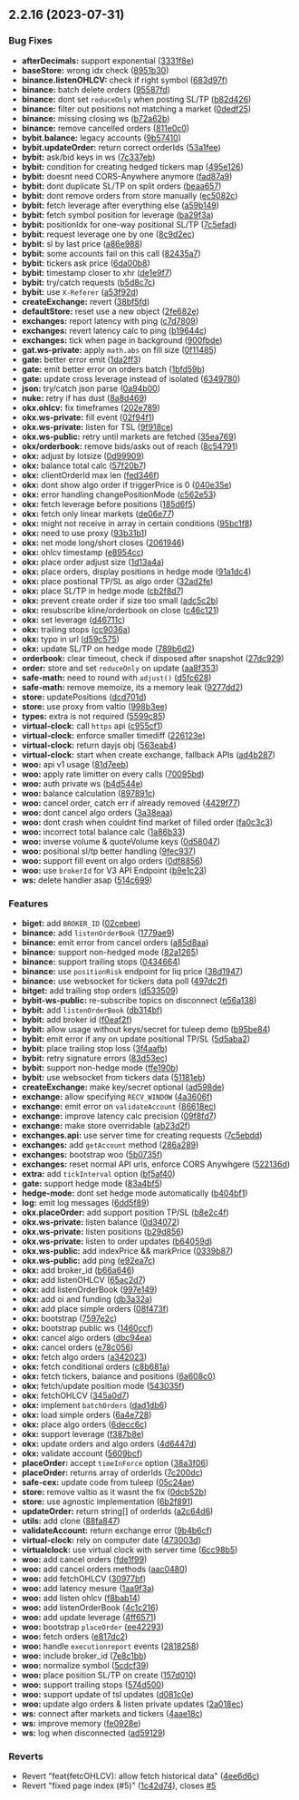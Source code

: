 ## 2.2.16 (2023-07-31)


### Bug Fixes

* **afterDecimals:** support exponential ([3331f8e](https://github.com/lleewwiiss/safe-cex/commit/3331f8e4e0b4f0fa0c093989c5925af4cb150c65))
* **baseStore:** wrong idx check ([8951b30](https://github.com/lleewwiiss/safe-cex/commit/8951b306180150519ec0f965b3ec1b784704d3ae))
* **binance.listenOHLCV:** check if right symbol ([683d97f](https://github.com/lleewwiiss/safe-cex/commit/683d97f36fd79fbee8b6e3e50ae9d3b8d508ae86))
* **binance:** batch delete orders ([95587fd](https://github.com/lleewwiiss/safe-cex/commit/95587fd0ca5fb6957dfa2fe2c992877ede946676))
* **binance:** dont set `reduceOnly` when posting SL/TP ([b82d426](https://github.com/lleewwiiss/safe-cex/commit/b82d426c2eb0393ceb59c33e7a1089a534eed4ed))
* **binance:** filter out positions not matching a market ([0dedf25](https://github.com/lleewwiiss/safe-cex/commit/0dedf2576deba272ea7118187c0ed431b484be6e))
* **binance:** missing closing ws ([b72a62b](https://github.com/lleewwiiss/safe-cex/commit/b72a62b4781da73a1c250be644ba8f332db42eae))
* **binance:** remove cancelled orders ([811e0c0](https://github.com/lleewwiiss/safe-cex/commit/811e0c0f5f0de61c0a81f82141ec74c81626e321))
* **bybit.balance:** legacy accounts ([9b57410](https://github.com/lleewwiiss/safe-cex/commit/9b57410ef5dc15d26a51487fa7e21eeacef9acb6))
* **bybit.updateOrder:** return correct orderIds ([53a1fee](https://github.com/lleewwiiss/safe-cex/commit/53a1feed2982ed9882e01587115c3596ed6de1f2))
* **bybit:** ask/bid keys in ws ([7c337eb](https://github.com/lleewwiiss/safe-cex/commit/7c337eb68cf97cdab0607c48a54ddfd00d29f5c6))
* **bybit:** condition for creating hedged tickers map ([495e126](https://github.com/lleewwiiss/safe-cex/commit/495e12626ba5cfd513add27c4aebdcb0635e29e3))
* **bybit:** doesnt need CORS-Anywhere anymore ([fad87a9](https://github.com/lleewwiiss/safe-cex/commit/fad87a9c742b3a30acaae7036ab042e022c88393))
* **bybit:** dont duplicate SL/TP on split orders ([beaa657](https://github.com/lleewwiiss/safe-cex/commit/beaa65749ea2228ba61fdb674228deb634acee18))
* **bybit:** dont remove orders from store manually ([ec5082c](https://github.com/lleewwiiss/safe-cex/commit/ec5082c1f6320a11a024955b294e382d59214d33))
* **bybit:** fetch leverage after everything else ([a59b149](https://github.com/lleewwiiss/safe-cex/commit/a59b149765a07b7e29e9b3c882ff6796f015da07))
* **bybit:** fetch symbol position for leverage ([ba29f3a](https://github.com/lleewwiiss/safe-cex/commit/ba29f3a80d27c1a5f6e4cbb2c60e328916d6de1b))
* **bybit:** positionIdx for one-way positional SL/TP ([7c5efad](https://github.com/lleewwiiss/safe-cex/commit/7c5efad72183a4c10c684d0f3c9c9e9506c893b4))
* **bybit:** request leverage one by one ([8c9d2ec](https://github.com/lleewwiiss/safe-cex/commit/8c9d2ec35c276d6bbc9863b543b0076ead104cc8))
* **bybit:** sl by last price ([a86e988](https://github.com/lleewwiiss/safe-cex/commit/a86e988aa548121ac1e009c4470d55e0696dd9de))
* **bybit:** some accounts fail on this call ([82435a7](https://github.com/lleewwiiss/safe-cex/commit/82435a77877c7dfdace62dc6131b8cc4e83093b7))
* **bybit:** tickers ask price ([6da00b8](https://github.com/lleewwiiss/safe-cex/commit/6da00b8b9cb59350bb249c8169e10049bc46dff9))
* **bybit:** timestamp closer to xhr ([de1e9f7](https://github.com/lleewwiiss/safe-cex/commit/de1e9f72f03621322e2a8b49ba1edf5456a3bbc0))
* **bybit:** try/catch requests ([b5d8c7c](https://github.com/lleewwiiss/safe-cex/commit/b5d8c7ca5638a892b2a3b74aa6184600a406f3ac))
* **bybit:** use `X-Referer` ([a53f92d](https://github.com/lleewwiiss/safe-cex/commit/a53f92d76de998d52a11e67280b672678b83426d))
* **createExchange:** revert ([38bf5fd](https://github.com/lleewwiiss/safe-cex/commit/38bf5fd347162b4a5088297e72bf1d00a8e6a5b7))
* **defaultStore:** reset use a new object ([2fe682e](https://github.com/lleewwiiss/safe-cex/commit/2fe682e8acd50cc1686591a40debf9f2d7b32116))
* **exchanges:** report latency with ping ([c7d7809](https://github.com/lleewwiiss/safe-cex/commit/c7d7809537a183982591853292ab59a14538442a))
* **exchanges:** revert latency calc to ping ([b19644c](https://github.com/lleewwiiss/safe-cex/commit/b19644c8357f8323f8fdded2b31b80c84b12615c))
* **exchanges:** tick when page in background ([900fbde](https://github.com/lleewwiiss/safe-cex/commit/900fbde441b9a3bfe10f7043bed8b0f496c62f4a))
* **gat.ws-private:** apply `math.abs` on fill size ([0f11485](https://github.com/lleewwiiss/safe-cex/commit/0f1148562efe07f3080ddb6fe129c5c36441d874))
* **gate:** better error emit ([1da2ff3](https://github.com/lleewwiiss/safe-cex/commit/1da2ff3af34d9dbb4c1134fcdb6520cc24168053))
* **gate:** emit better error on orders batch ([1bfd59b](https://github.com/lleewwiiss/safe-cex/commit/1bfd59b21c513899fad1f29f1cc307fb5709f782))
* **gate:** update cross leverage instead of isolated ([6349780](https://github.com/lleewwiiss/safe-cex/commit/6349780370e4b940aecb0bb56ed66b0867a51e32))
* **json:** try/catch json parse ([0a94b00](https://github.com/lleewwiiss/safe-cex/commit/0a94b00d2d084fcf3ee94b8dafcca8af2f785039))
* **nuke:** retry if has dust ([8a8d469](https://github.com/lleewwiiss/safe-cex/commit/8a8d469cdf59541a60d8935215be68105ace2fb9))
* **okx.ohlcv:** fix timeframes ([202e789](https://github.com/lleewwiiss/safe-cex/commit/202e789d7abfcc9d4996f1ba8e831876bbc38cab))
* **okx.ws-private:** fill event ([02f94f1](https://github.com/lleewwiiss/safe-cex/commit/02f94f13cd7925acfe5cc020d55e4ffad267c780))
* **okx.ws-private:** listen for TSL ([9f918ce](https://github.com/lleewwiiss/safe-cex/commit/9f918ce46bd6fcd15f890f6292f2ea2d0b28db05))
* **okx.ws-public:** retry until markets are fetched ([35ea769](https://github.com/lleewwiiss/safe-cex/commit/35ea7698597838bac31b8a990c5a7af862f624a4))
* **okx/orderbook:** remove bids/asks out of reach ([8c54791](https://github.com/lleewwiiss/safe-cex/commit/8c547911186b86f30fbc92a5f4ce16fe5ae6a124))
* **okx:** adjust by lotsize ([0d99909](https://github.com/lleewwiiss/safe-cex/commit/0d9990984474744ae7d034229df0d43e18b79074))
* **okx:** balance total calc ([57f20b7](https://github.com/lleewwiiss/safe-cex/commit/57f20b7e19bf0e9658fb16e9681eb527253119ca))
* **okx:** clientOrderId max len ([fed346f](https://github.com/lleewwiiss/safe-cex/commit/fed346f3f2ba2453ceecf731671c19dd36e7dbad))
* **okx:** dont show algo order if triggerPrice is 0 ([040e35e](https://github.com/lleewwiiss/safe-cex/commit/040e35e4fda6ae05ac7286c2fc71f17a1a94166c))
* **okx:** error handling changePositionMode ([c562e53](https://github.com/lleewwiiss/safe-cex/commit/c562e53482fb378d819846fc9e9a1a556aca14a5))
* **okx:** fetch leverage before positions ([185d6f5](https://github.com/lleewwiiss/safe-cex/commit/185d6f5773400f7da44c26e84c11349aad40d399))
* **okx:** fetch only linear markets ([de06e77](https://github.com/lleewwiiss/safe-cex/commit/de06e77ed8591160cc035f721365efa051d9b4d1))
* **okx:** might not receive in array in certain conditions ([95bc1f8](https://github.com/lleewwiiss/safe-cex/commit/95bc1f8f8626e410a4637c5a4d5c0d72c22cf9f3))
* **okx:** need to use proxy ([93b31b1](https://github.com/lleewwiiss/safe-cex/commit/93b31b13d7a919e686934920e2ee4912eb81ff62))
* **okx:** net mode long/short closes ([2061946](https://github.com/lleewwiiss/safe-cex/commit/2061946b1104ee82a60f90b0dc3e6b7f579471fb))
* **okx:** ohlcv timestamp ([e8954cc](https://github.com/lleewwiiss/safe-cex/commit/e8954ccf837af889c0cc13199ef5b5b1784b4c3d))
* **okx:** place order adjust size ([1d13a4a](https://github.com/lleewwiiss/safe-cex/commit/1d13a4a39ae03dc0db160f3dcbc8d7e328cc62ec))
* **okx:** place orders, display positions in hedge mode ([91a1dc4](https://github.com/lleewwiiss/safe-cex/commit/91a1dc4094319a103e9abd2ff69316a84587ff00))
* **okx:** place postional TP/SL as algo order ([32ad2fe](https://github.com/lleewwiiss/safe-cex/commit/32ad2fe2d5ab0863a4c9ad0ae780f0cf2b985f7d))
* **okx:** place SL/TP in hedge mode ([cb2f8d7](https://github.com/lleewwiiss/safe-cex/commit/cb2f8d7219165b41969e6c94dda8eab7603164d5))
* **okx:** prevent create order if size too small ([adc5c2b](https://github.com/lleewwiiss/safe-cex/commit/adc5c2b3d6b35b2e381c7aa9b09c22c6cc6cd902))
* **okx:** resubscribe kline/orderbook on close ([c46c121](https://github.com/lleewwiiss/safe-cex/commit/c46c1219b31d8c47078fb4e933d0b11dc8dd3b97))
* **okx:** set leverage ([d46711c](https://github.com/lleewwiiss/safe-cex/commit/d46711c43458d93e357149e16b0295e68e7fa5c3))
* **okx:** trailing stops ([cc9036a](https://github.com/lleewwiiss/safe-cex/commit/cc9036adb401dace05ea5a0817ccea541380703f))
* **okx:** typo in url ([d59c575](https://github.com/lleewwiiss/safe-cex/commit/d59c575e66cacb3c263cc6516a9d3b66e43e66ca))
* **okx:** update SL/TP on hedge mode ([789b6d2](https://github.com/lleewwiiss/safe-cex/commit/789b6d283d46b464c5a77dff81b11b1eaadde275))
* **orderbook:** clear timeout, check if disposed after snapshot ([27dc929](https://github.com/lleewwiiss/safe-cex/commit/27dc92914ead0496174604a3e8e34ff55b4fdc34))
* **order:** store and set `reduceOnly` on update ([aa8f353](https://github.com/lleewwiiss/safe-cex/commit/aa8f35369351e38b14baee5a5443189a89f49729))
* **safe-math:** need to round with `adjust()` ([d5fc628](https://github.com/lleewwiiss/safe-cex/commit/d5fc6284babed44231fe8febe0ef48cca2bbd4e5))
* **safe-math:** remove memoize, its a memory leak ([9277dd2](https://github.com/lleewwiiss/safe-cex/commit/9277dd2bdef0ac1b328367a5b36db1dcb4b9484f))
* **store:** updatePositions ([dcd701d](https://github.com/lleewwiiss/safe-cex/commit/dcd701de2e7b18852226c9f35fc4f08e5339592d))
* **store:** use proxy from valtio ([998b3ee](https://github.com/lleewwiiss/safe-cex/commit/998b3ee50574c9a4bb3baa8e1f66ee82be332d14))
* **types:** extra is not required ([5599c85](https://github.com/lleewwiiss/safe-cex/commit/5599c859be88143630bf7c142c79d1c1a7e312ab))
* **virtual-clock:** call `https` api ([c955cf1](https://github.com/lleewwiiss/safe-cex/commit/c955cf1a5772124f1dc7719f3b8a7e4c45762cea))
* **virtual-clock:** enforce smaller timediff ([226123e](https://github.com/lleewwiiss/safe-cex/commit/226123eb7f068675473405143a091bb3b32c6f5c))
* **virtual-clock:** return dayjs obj ([563eab4](https://github.com/lleewwiiss/safe-cex/commit/563eab4176fb4766020c7994b321b70ae9164003))
* **virtual-clock:** start when create exchange, fallback APIs ([ad4b287](https://github.com/lleewwiiss/safe-cex/commit/ad4b2872468ea6c8ecadf9c843c9c6016dd0aff1))
* **woo:** api v1 usage ([81d7eeb](https://github.com/lleewwiiss/safe-cex/commit/81d7eeba3d81e0ada5562d1aea3f23296eb74821))
* **woo:** apply rate limitter on every calls ([70095bd](https://github.com/lleewwiiss/safe-cex/commit/70095bd2900a7f2e91b509acca39d7bd2d2e6f5f))
* **woo:** auth private ws ([b4d544e](https://github.com/lleewwiiss/safe-cex/commit/b4d544e708ff6dfc94e8ae73e4bb335788224948))
* **woo:** balance calculation ([897891c](https://github.com/lleewwiiss/safe-cex/commit/897891cf7cc35de21de66b2a3828b3c82cbad360))
* **woo:** cancel order, catch err if already removed ([4429f77](https://github.com/lleewwiiss/safe-cex/commit/4429f77220f01b12ff8f8783f13a65d84bd16741))
* **woo:** dont cancel algo orders ([3a38eaa](https://github.com/lleewwiiss/safe-cex/commit/3a38eaa38a3cdad75bbcc6f363898a5392d84709))
* **woo:** dont crash when couldnt find market of filled order ([fa0c3c3](https://github.com/lleewwiiss/safe-cex/commit/fa0c3c3001012076f89759ed2a8b421fa99bd628))
* **woo:** incorrect total balance calc ([1a86b33](https://github.com/lleewwiiss/safe-cex/commit/1a86b33c0240acc3cc49fe3a958c7cb3458a7ce5))
* **woo:** inverse volume & quoteVolume keys ([0d58047](https://github.com/lleewwiiss/safe-cex/commit/0d58047fb67bb86ed4e4c743ba8ccc8cdf6ab145))
* **woo:** positional sl/tp better handling ([9fec937](https://github.com/lleewwiiss/safe-cex/commit/9fec937090b8c7e5c8a9a0a7597e0258d9ac99e4))
* **woo:** support fill event on algo orders ([0df8856](https://github.com/lleewwiiss/safe-cex/commit/0df8856914d1fdaa8f550d64db0d2d2a88f168a6))
* **woo:** use `brokerId` for V3 API Endpoint ([b9e1c23](https://github.com/lleewwiiss/safe-cex/commit/b9e1c233df8a504fa19ae974936706b5715b88ae))
* **ws:** delete handler asap ([514c699](https://github.com/lleewwiiss/safe-cex/commit/514c699a512c722f05bdb8b4fa2e7f093c457631))


### Features

* **biget:** add `BROKER_ID` ([02cebee](https://github.com/lleewwiiss/safe-cex/commit/02cebeef4d68484f8796d39d61aef9aaf21c7fb5))
* **binance:** add `listenOrderBook` ([1779ae9](https://github.com/lleewwiiss/safe-cex/commit/1779ae917e46cf5a72194cca4ff8cbbae3867943))
* **binance:** emit error from cancel orders ([a85d8aa](https://github.com/lleewwiiss/safe-cex/commit/a85d8aa297bd78113deabcea362e5a0c516988b3))
* **binance:** support non-hedged mode ([82a1265](https://github.com/lleewwiiss/safe-cex/commit/82a1265a1595a8f272af5860f2ebb51011b14ad8))
* **binance:** support trailing stops ([0434664](https://github.com/lleewwiiss/safe-cex/commit/04346642d3a1a466f03ba785ba221caae5e93204))
* **binance:** use `positionRisk` endpoint for liq price ([38d1947](https://github.com/lleewwiiss/safe-cex/commit/38d19473937ea6779f6fa189301d1534fb0135b0))
* **binance:** use websocket for tickers data poll ([497dc2f](https://github.com/lleewwiiss/safe-cex/commit/497dc2f296f94003ea2c9d119de0d467cdde529e))
* **bitget:** add trailing stop orders ([d533509](https://github.com/lleewwiiss/safe-cex/commit/d533509c97e3d9cd924e6aff492892429022f9e5))
* **bybit-ws-public:** re-subscribe topics on disconnect ([e56a138](https://github.com/lleewwiiss/safe-cex/commit/e56a1389bd4d5ffe749cdb6555962cdbd769bb12))
* **bybit:** add `listenOrderBook` ([db314bf](https://github.com/lleewwiiss/safe-cex/commit/db314bf0bc0ca2c735acc874cee48295dfe6bc65))
* **bybit:** add broker id ([f0eaf2f](https://github.com/lleewwiiss/safe-cex/commit/f0eaf2fcce4192fd1252c99134c6626e738fa42f))
* **bybit:** allow usage without keys/secret for tuleep demo ([b95be84](https://github.com/lleewwiiss/safe-cex/commit/b95be8427df43e1eb2cc20fe5462ef7d94c056d5))
* **bybit:** emit error if any on update positional TP/SL ([5d5aba2](https://github.com/lleewwiiss/safe-cex/commit/5d5aba2f9e7697186a628a60ddefd89a90bedbaa))
* **bybit:** place trailing stop loss ([3f4aafb](https://github.com/lleewwiiss/safe-cex/commit/3f4aafba15b17f1a8a1d65198369e0e7d2469579))
* **bybit:** retry signature errors ([83d53ec](https://github.com/lleewwiiss/safe-cex/commit/83d53ec5291d33b7440cebc6e4698d97dc25f6a6))
* **bybit:** support non-hedge mode ([ffe190b](https://github.com/lleewwiiss/safe-cex/commit/ffe190b6779f69df55b897be3a25f0bcef0021c5))
* **bybit:** use websocket from tickers data ([51181eb](https://github.com/lleewwiiss/safe-cex/commit/51181eba2021f5bc37c6c83474b6c4634c626b6a))
* **createExchange:** make key/secret optional ([ad598de](https://github.com/lleewwiiss/safe-cex/commit/ad598de18619f309066a6f4e7b66bfed15c47d39))
* **exchange:** allow specifying `RECV_WINDOW` ([4a3606f](https://github.com/lleewwiiss/safe-cex/commit/4a3606ffe7a55fa86ecd18158ca9a92196b5d229))
* **exchange:** emit error on `validateAccount` ([86618ec](https://github.com/lleewwiiss/safe-cex/commit/86618ec38ce42b5e73b8a64394569e9af3580f53))
* **exchange:** improve latency calc precision ([09f8fd7](https://github.com/lleewwiiss/safe-cex/commit/09f8fd74f6844087308ce13a35632658ddda704b))
* **exchange:** make store overridable ([ab23d2f](https://github.com/lleewwiiss/safe-cex/commit/ab23d2f5c883d857650e61a9bd9bb44879a0419c))
* **exchanges.api:** use server time for creating requests ([7c5ebdd](https://github.com/lleewwiiss/safe-cex/commit/7c5ebddfd4a4b4442956e6b58845e1627ddf194d))
* **exchanges:** add `getAccount` method ([286a289](https://github.com/lleewwiiss/safe-cex/commit/286a2895cfb8adb51b5247d91449e51f9e20748a))
* **exchanges:** bootstrap woo ([5b0735f](https://github.com/lleewwiiss/safe-cex/commit/5b0735f408fe21bc7ca642faa838b68178868840))
* **exchanges:** reset normal API urls, enforce CORS Anywhgere ([522136d](https://github.com/lleewwiiss/safe-cex/commit/522136d35f37f802d5f9e9ba5ed430086fb8b7f6))
* **extra:** add `tickInterval` option ([bf5af40](https://github.com/lleewwiiss/safe-cex/commit/bf5af4020898b810e7d5170d41a748743944ca13))
* **gate:** support hedge mode ([83a4bf5](https://github.com/lleewwiiss/safe-cex/commit/83a4bf563b608bbe6aa2c66a590f03a77b459a44))
* **hedge-mode:** dont set hedge mode automatically ([b404bf1](https://github.com/lleewwiiss/safe-cex/commit/b404bf1467600c6eb1e1080b2bd214a353e329b9))
* **log:** emit log messages ([6dd5f89](https://github.com/lleewwiiss/safe-cex/commit/6dd5f8928d9865328fbb9d5a2cb2522847007271))
* **okx.placeOrder:** add support position TP/SL ([b8e2c4f](https://github.com/lleewwiiss/safe-cex/commit/b8e2c4f89c7a99468320cf0dfec4417b3be953ca))
* **okx.ws-private:** listen balance ([0d34072](https://github.com/lleewwiiss/safe-cex/commit/0d34072c611902bfc2709c97d9e2fe92732cd24d))
* **okx.ws-private:** listen positions ([b29d856](https://github.com/lleewwiiss/safe-cex/commit/b29d856079f50d0efd03005730b6c6bc532a2667))
* **okx.ws-private:** listen to order updates ([b64059d](https://github.com/lleewwiiss/safe-cex/commit/b64059d8a4840e188697debb5654693fdf4d1793))
* **okx.ws-public:** add indexPrice && markPrice ([0339b87](https://github.com/lleewwiiss/safe-cex/commit/0339b87c3c29ca06ec342f7586486be775845923))
* **okx.ws-public:** add ping ([e92ea7c](https://github.com/lleewwiiss/safe-cex/commit/e92ea7c54167716050760dfba93b6f00f4f8e454))
* **okx:** add broker_id ([b66a646](https://github.com/lleewwiiss/safe-cex/commit/b66a6460b7b170e346a8a152fccaa21db9290687))
* **okx:** add listenOHLCV ([65ac2d7](https://github.com/lleewwiiss/safe-cex/commit/65ac2d76a371d011c6cc5f749745ea61434b0b12))
* **okx:** add listenOrderBook ([997e149](https://github.com/lleewwiiss/safe-cex/commit/997e149c45eb1835bc05efe581ac0df4e9d72f1f))
* **okx:** add oi and funding ([db3a32a](https://github.com/lleewwiiss/safe-cex/commit/db3a32ac4c25652720fd9cc8580de1c6c7b75081))
* **okx:** add place simple orders ([08f473f](https://github.com/lleewwiiss/safe-cex/commit/08f473fdceaec08513bd64a7240d1a1b93a1a0e6))
* **okx:** bootstrap ([7597e2c](https://github.com/lleewwiiss/safe-cex/commit/7597e2ce7d74d2f09fb8d7aeb0332787a2f7d925))
* **okx:** bootstrap public ws ([1460ccf](https://github.com/lleewwiiss/safe-cex/commit/1460ccf5b6aa8966d4b719f49460415380b59872))
* **okx:** cancel algo orders ([dbc94ea](https://github.com/lleewwiiss/safe-cex/commit/dbc94ea3eba3702e72c44de43efed319bfe4ec6e))
* **okx:** cancel orders ([e78c056](https://github.com/lleewwiiss/safe-cex/commit/e78c056587101c8c51e7e280e59cc79ceed0f159))
* **okx:** fetch algo orders ([a342023](https://github.com/lleewwiiss/safe-cex/commit/a3420239d5547b11f80346e6a8caed7154991b84))
* **okx:** fetch conditional orders ([c8b681a](https://github.com/lleewwiiss/safe-cex/commit/c8b681a7c3d996e2e12ebaa8d1416cfab4c3eacb))
* **okx:** fetch tickers, balance and positions ([6a608c0](https://github.com/lleewwiiss/safe-cex/commit/6a608c0b679ace0d9a491f33e65289a94ce1ea50))
* **okx:** fetch/update position mode ([543035f](https://github.com/lleewwiiss/safe-cex/commit/543035f5e9e3181b4be6d82de6f848f72d84607c))
* **okx:** fetchOHLCV ([345a0d7](https://github.com/lleewwiiss/safe-cex/commit/345a0d70bd2f548c5c9ae8100717985ff8445f2b))
* **okx:** implement `batchOrders` ([dad1db6](https://github.com/lleewwiiss/safe-cex/commit/dad1db6c578fe29c2baaeb5cde00046d1e4c6ced))
* **okx:** load simple orders ([6a4e728](https://github.com/lleewwiiss/safe-cex/commit/6a4e7283e50227097364523e738d3e26dc280e9c))
* **okx:** place algo orders ([6decc6c](https://github.com/lleewwiiss/safe-cex/commit/6decc6cd000665bb31e63312f8a9717ad168b52c))
* **okx:** support leverage ([f387b8e](https://github.com/lleewwiiss/safe-cex/commit/f387b8e1582c1f0cd72450376322bec802ab6387))
* **okx:** update orders and algo orders ([4d6447d](https://github.com/lleewwiiss/safe-cex/commit/4d6447de19da9878a8ccae4b575627a2d91b491e))
* **okx:** validate account ([5609bcf](https://github.com/lleewwiiss/safe-cex/commit/5609bcf6cd301f1f01ca305cee229a51cece7565))
* **placeOrder:** accept `timeInForce` option ([38a3f06](https://github.com/lleewwiiss/safe-cex/commit/38a3f062b459509982215e3f12ab3c4e4376e0f5))
* **placeOrder:** returns array of orderIds ([7c200dc](https://github.com/lleewwiiss/safe-cex/commit/7c200dc0b465e8a71c89bed9bafaf8c304efb1ed))
* **safe-cex:** update code from tuleep ([05c24ae](https://github.com/lleewwiiss/safe-cex/commit/05c24aeb35ee0e678f906d5b9637e4512b31ad30))
* **store:** remove valtio as it wasnt the fix ([0dcb52b](https://github.com/lleewwiiss/safe-cex/commit/0dcb52b804fb1d91d9961877add1b259e771032c))
* **store:** use agnostic implementation ([6b2f891](https://github.com/lleewwiiss/safe-cex/commit/6b2f8912a36a47355f6e3587d007487b8fa99c4a))
* **updateOrder:** return string[] of orderIds ([a2c64d6](https://github.com/lleewwiiss/safe-cex/commit/a2c64d6e190704f632656e8b715a037a4009c31f))
* **utils:** add clone ([88fa847](https://github.com/lleewwiiss/safe-cex/commit/88fa8475352cf9681886c710c0ca95cdda2e53bf))
* **validateAccount:** return exchange error ([9b4b6cf](https://github.com/lleewwiiss/safe-cex/commit/9b4b6cfb6a432860de9de778ab511653b7f83a14))
* **virtual-clock:** rely on computer date ([473003d](https://github.com/lleewwiiss/safe-cex/commit/473003de499fd0c0ea55457dbc62e3c613b3f350))
* **virtualclock:** use virtual clock with server time ([6cc98b5](https://github.com/lleewwiiss/safe-cex/commit/6cc98b526630d0d3af9b66a8021a215531b13adb))
* **woo:** add cancel orders ([fde1f99](https://github.com/lleewwiiss/safe-cex/commit/fde1f99af8f525649f421790142e7d0e438ed155))
* **woo:** add cancel orders methods ([aac0480](https://github.com/lleewwiiss/safe-cex/commit/aac0480fbac84ff6ef1a0fe3e1648091c00fa4a0))
* **woo:** add fetchOHLCV ([30977bf](https://github.com/lleewwiiss/safe-cex/commit/30977bf58c4055404b91020bdeaa7c4a64e8e2da))
* **woo:** add latency mesure ([1aa9f3a](https://github.com/lleewwiiss/safe-cex/commit/1aa9f3a20b9d0097a0bcadd2aad24b15cd81c628))
* **woo:** add listen ohlcv ([f8bab14](https://github.com/lleewwiiss/safe-cex/commit/f8bab14a58ed16ed08f1491fb8898d422720e060))
* **woo:** add listenOrderBook ([4c1c216](https://github.com/lleewwiiss/safe-cex/commit/4c1c2160bfc217be0f304d3494e50cfe50a1a4e0))
* **woo:** add update leverage ([4ff6571](https://github.com/lleewwiiss/safe-cex/commit/4ff6571ac116027f6b17f9c9d66a3be7fed41790))
* **woo:** bootstrap `placeOrder` ([ee42293](https://github.com/lleewwiiss/safe-cex/commit/ee42293441af377dde76dc46f6b6b72eb5d8e429))
* **woo:** fetch orders ([e817dc2](https://github.com/lleewwiiss/safe-cex/commit/e817dc2bde9c8008230d84213688af69221b8586))
* **woo:** handle `executionreport` events ([2818258](https://github.com/lleewwiiss/safe-cex/commit/28182587e7d5422e0ef60b464c6d582d3a969cea))
* **woo:** include broker_id ([7e8c1bb](https://github.com/lleewwiiss/safe-cex/commit/7e8c1bb97c3a397c03dda5f513fae8778467635b))
* **woo:** normalize symbol ([5cdcf39](https://github.com/lleewwiiss/safe-cex/commit/5cdcf39ab1ec4105ca0f8053077b9c06efbccf96))
* **woo:** place position SL/TP on create ([157d010](https://github.com/lleewwiiss/safe-cex/commit/157d010b35decf648f2a2e9567238e4e7b26c8db))
* **woo:** support trailing stops ([574d500](https://github.com/lleewwiiss/safe-cex/commit/574d500b1d5eafd82e3e8c34a97019db539e9432))
* **woo:** support update of tsl updates ([d081c0e](https://github.com/lleewwiiss/safe-cex/commit/d081c0e1963a860e90757a39009e180a662ab73e))
* **woo:** update algo orders & listen private updates ([2a018ec](https://github.com/lleewwiiss/safe-cex/commit/2a018ec97ea48f5273f7598e63df98ee90e877ec))
* **ws:** connect after markets and tickers ([4aae18c](https://github.com/lleewwiiss/safe-cex/commit/4aae18c6b71e2108e33bff7221464f6307b0e436))
* **ws:** improve memory ([fe0928e](https://github.com/lleewwiiss/safe-cex/commit/fe0928ebf65e0eb84221e411133352dee9e007af))
* **ws:** log when disconnected ([ad59129](https://github.com/lleewwiiss/safe-cex/commit/ad5912998d8a07d5dedd74ef36f4ad61afd101bb))


### Reverts

* Revert "feat(fetcOHLCV): allow fetch historical data" ([4ee6d6c](https://github.com/lleewwiiss/safe-cex/commit/4ee6d6cba05386f182fa22ba571bed6d952c70bf))
* Revert "fixed page index (#5)" ([1c42d74](https://github.com/lleewwiiss/safe-cex/commit/1c42d74236d0f1344e704b0ee41decbb07d104f0)), closes [#5](https://github.com/lleewwiiss/safe-cex/issues/5)



